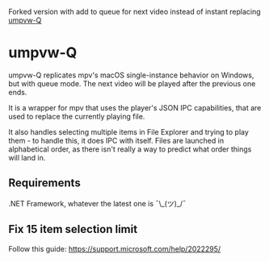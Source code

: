 Forked version with add to queue for next video instead of instant replacing [umpvw-Q](https://github.com/M0nsh3r1/umpvw)

# umpvw-Q

umpvw-Q replicates mpv's macOS single-instance behavior on Windows, but with queue mode. The next video will be played after the previous one ends.

It is a wrapper for mpv that uses the player's JSON IPC capabilities, that are used to replace the currently playing file. 

It also handles selecting multiple items in File Explorer and trying to play them - to handle this, it does IPC with itself. Files are launched in alphabetical order, as there isn't really a way to predict what order things will land in. 

## Requirements

.NET Framework, whatever the latest one is ¯\\\_(ツ)_/¯

## Fix 15 item selection limit

Follow this guide: https://support.microsoft.com/help/2022295/
